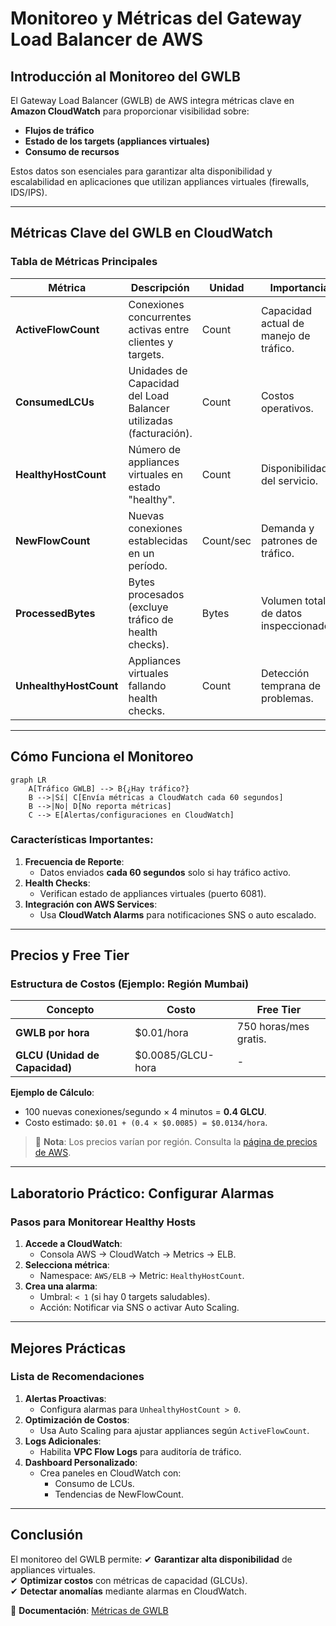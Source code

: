 # **Monitoreo y Métricas del Gateway Load Balancer de AWS**

## **Introducción al Monitoreo del GWLB**
El Gateway Load Balancer (GWLB) de AWS integra métricas clave en **Amazon CloudWatch** para proporcionar visibilidad sobre:
- **Flujos de tráfico**
- **Estado de los targets (appliances virtuales)**
- **Consumo de recursos**

Estos datos son esenciales para garantizar alta disponibilidad y escalabilidad en aplicaciones que utilizan appliances virtuales (firewalls, IDS/IPS).

---

## **Métricas Clave del GWLB en CloudWatch**
### **Tabla de Métricas Principales**
| **Métrica**               | **Descripción**                                                                 | **Unidad**  | **Importancia**                          |
|---------------------------|-------------------------------------------------------------------------------|------------|----------------------------------------|
| **ActiveFlowCount**       | Conexiones concurrentes activas entre clientes y targets.                     | Count      | Capacidad actual de manejo de tráfico.  |
| **ConsumedLCUs**          | Unidades de Capacidad del Load Balancer utilizadas (facturación).             | Count      | Costos operativos.                      |
| **HealthyHostCount**      | Número de appliances virtuales en estado "healthy".                           | Count      | Disponibilidad del servicio.            |
| **NewFlowCount**          | Nuevas conexiones establecidas en un período.                                  | Count/sec  | Demanda y patrones de tráfico.          |
| **ProcessedBytes**        | Bytes procesados (excluye tráfico de health checks).                          | Bytes      | Volumen total de datos inspeccionados.  |
| **UnhealthyHostCount**    | Appliances virtuales fallando health checks.                                  | Count      | Detección temprana de problemas.        |

---

## **Cómo Funciona el Monitoreo**
```mermaid
graph LR
    A[Tráfico GWLB] --> B{¿Hay tráfico?}
    B -->|Sí| C[Envía métricas a CloudWatch cada 60 segundos]
    B -->|No| D[No reporta métricas]
    C --> E[Alertas/configuraciones en CloudWatch]
```

### **Características Importantes:**
1. **Frecuencia de Reporte**:
   - Datos enviados **cada 60 segundos** solo si hay tráfico activo.
2. **Health Checks**:
   - Verifican estado de appliances virtuales (puerto 6081).
3. **Integración con AWS Services**:
   - Usa **CloudWatch Alarms** para notificaciones SNS o auto escalado.

---

## **Precios y Free Tier**
### **Estructura de Costos (Ejemplo: Región Mumbai)**
| **Concepto**               | **Costo**               | **Free Tier**              |
|----------------------------|-------------------------|---------------------------|
| **GWLB por hora**          | $0.01/hora             | 750 horas/mes gratis.     |
| **GLCU (Unidad de Capacidad)** | $0.0085/GLCU-hora  | -                         |

**Ejemplo de Cálculo**:
- 100 nuevas conexiones/segundo × 4 minutos = **0.4 GLCU**.
- Costo estimado: `$0.01 + (0.4 × $0.0085) = $0.0134/hora`.

> 📌 **Nota**: Los precios varían por región. Consulta la [página de precios de AWS](https://aws.amazon.com/elasticloadbalancing/pricing/).

---

## **Laboratorio Práctico: Configurar Alarmas**
### **Pasos para Monitorear Healthy Hosts**
1. **Accede a CloudWatch**:
   - Consola AWS → CloudWatch → Metrics → ELB.
2. **Selecciona métrica**:
   - Namespace: `AWS/ELB` → Metric: `HealthyHostCount`.
3. **Crea una alarma**:
   - Umbral: `< 1` (si hay 0 targets saludables).
   - Acción: Notificar via SNS o activar Auto Scaling.

---

## **Mejores Prácticas**
### **Lista de Recomendaciones**
1. **Alertas Proactivas**:
   - Configura alarmas para `UnhealthyHostCount > 0`.
2. **Optimización de Costos**:
   - Usa Auto Scaling para ajustar appliances según `ActiveFlowCount`.
3. **Logs Adicionales**:
   - Habilita **VPC Flow Logs** para auditoría de tráfico.
4. **Dashboard Personalizado**:
   - Crea paneles en CloudWatch con:
     - Consumo de LCUs.
     - Tendencias de NewFlowCount.

---

## **Conclusión**
El monitoreo del GWLB permite:
✔ **Garantizar alta disponibilidad** de appliances virtuales.  
✔ **Optimizar costos** con métricas de capacidad (GLCUs).  
✔ **Detectar anomalías** mediante alarmas en CloudWatch.  

🔗 **Documentación**: [Métricas de GWLB](https://docs.aws.amazon.com/elasticloadbalancing/latest/gateway/load-balancer-cloudwatch-metrics.html)  
